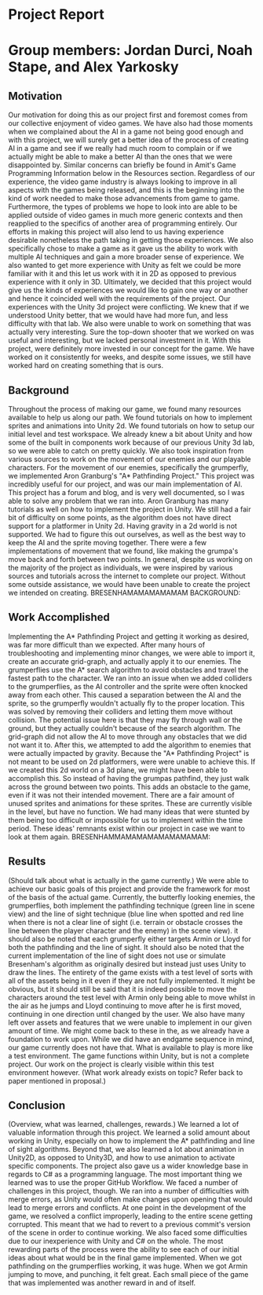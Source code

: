# Project Report
# Group members: Jordan Durci, Noah Stape, and Alex Yarkosky

## Motivation

Our motivation for doing this as our project first and foremost comes from our collective enjoyment of video games. We have also had those moments when we complained about the AI in a game not being good enough and with this project, we will surely get a better idea of the process of creating AI in a game and see if we really had much room to complain or if we actually might be able to make a better AI than the ones that we were disappointed by. Similar concerns can briefly be found in Amit's Game Programming Information below in the Resources section. Regardless of our experience, the video game industry is always looking to improve in all aspects with the games being released, and this is the beginning into the kind of work needed to make those advancements from game to game. Furthermore, the types of problems we hope to look into are able to be applied outside of video games in much more generic contexts and then reapplied to the specifics of another area of programming entirely. Our efforts in making this project will also lend to us having experience desirable nonetheless the path taking in getting those experiences.
We also specifically chose to make a game as it gave us the ability to work with multiple AI techniques and gain a more broader sense of experience. We also wanted to get more experience with Unity as felt we could be more familiar with it and this let us work with it in 2D as opposed to previous experience with it only in 3D. Ultimately, we decided that this project would give us the kinds of experiences we would like to gain one way or another and hence it coincided well with the requirements of the project.
Our experiences with the Unity 3d project were conflicting. We knew that if we understood Unity better, that we would have had more fun, and less difficulty with that lab. We also were unable to work on something that was actually very interesting. Sure the top-down shooter that we worked on was useful and interesting, but we lacked personal investment in it. With this project, were definitely more invested in our concept for the game. We have worked on it consistently for weeks, and despite some issues, we still have worked hard on creating something that is ours.

## Background

Throughout the process of making our game, we found many resources available to help us along our path. We found tutorials on how to implement sprites and animations into Unity 2d. We found tutorials on how to setup our initial level and test workspace. We already knew a bit about Unity and how some of the built in components work because of our previous Unity 3d lab, so we were able to catch on pretty quickly. We also took inspiration from various sources to work on the movement of our enemies and our playable characters.
For the movement of our enemies, specifically the grumperfly, we implemented Aron Granburg's "A* Pathfinding Project." This project was incredibly useful for our project, and was our main implementation of AI. This project has a forum and blog, and is very well documented, so I was able to solve any problem that we ran into. Aron Granburg has many tutorials as well on how to implement the project in Unity. We still had a fair bit of difficulty on some points, as the algorithm does not have direct support for a platformer in Unity 2d. Having gravity in a 2d world is not supported. We had to figure this out ourselves, as well as the best way to keep the AI and the sprite moving together.
There were a few implementations of movement that we found, like making the grumpa's move back and forth between two points.
In general, despite us working on the majority of the project as individuals, we were inspired by various sources and tutorials across the internet to complete our project. Without some outside assistance, we would have been unable to create the project we intended on creating.
BRESENHAMAMAMAMAMAM BACKGROUND:


## Work Accomplished

Implementing the A* Pathfinding Project and getting it working as desired, was far more difficult than we expected. After many hours of troubleshooting and implementing minor changes, we were able to import it, create an accurate grid-graph, and actually apply it to our enemies. The grumperflies use the A* search algorithm to avoid obstacles and travel the fastest path to the character. We ran into an issue when we added colliders to the grumperflies, as the AI controller and the sprite were often knocked away from each other. This caused a separation between the AI and the sprite, so the grumperfly wouldn't actually fly to the proper location. This was solved by removing their colliders and letting them move without collision. The potential issue here is that they may fly through wall or the ground, but they actually couldn't because of the search algorithm. The grid-graph did not allow the AI to move through any obstacles that we did not want it to.
After this, we attempted to add the algorithm to enemies that were actually impacted by gravity. Because the "A* Pathfinding Project" is not meant to be used on 2d platformers, were were unable to achieve this. If we created this 2d world on a 3d plane, we might have been able to accomplish this. So instead of having the grumpas pathfind, they just walk across the ground between two points. This adds an obstacle to the game, even if it was not their intended movement.
There are a fair amount of unused sprites and animations for these sprites. These are currently visible in the level, but have no function. We had many ideas that were stunted by them being too difficult or impossible for us to implement within the time period. These ideas' remnants exist within our project in case we want to look at them again.
BRESENHAMMAMAMAMAMAMAMAMAM:


## Results

(Should talk about what is actually in the game currently.)
We were able to achieve our basic goals of this project and provide the framework for most of the basis of the actual game.
Currently, the butterfly looking enemies, the grumperflies, both implement the pathfinding technique (green line in scene view) and the line of sight technique (blue line when spotted and red line when there is not a clear line of sight (i.e. terrain or obstacle crosses the line between the player character and the enemy) in the scene view). it should also be noted that each grumperfly either targets Armin or Lloyd for both the pathfinding and the line of sight. It should also be noted that the current implementation of the line of sight does not use or simulate Bresenham's algorithm as originally desired but instead just uses Unity to draw the lines. The entirety of the game exists with a test level of sorts with all of the assets being in it even if they are not fully implemented. It might be obvious, but it should still be said that it is indeed possible to move the characters around the test level with Armin only being able to move whilst in the air as he jumps and Lloyd continuing to move after he is first moved, continuing in one direction until changed by the user. We also have many left over assets and features that we were unable to implement in our given amount of time. We might come back to these in the, as we already have a foundation to work upon.
While we did have an endgame sequence in mind, our game currently does not have that. What is available to play is more like a test environment. The game functions within Unity, but is not a complete project. Our work on the project is clearly visible within this test environment however.
(What work already exists on topic? Refer back to paper mentioned in proposal.)
## Conclusion

(Overview, what was learned, challenges, rewards.)
We learned a lot of valuable information through this project.  We learned a solid amount about working in Unity, especially on how to implement the A* pathfinding and line of sight algorithms.  Beyond that, we also learned a lot about animation in Unity2D, as opposed to Unity3D, and how  to use animation to activate specific components.  The project also gave us a wider knowledge base in regards to C# as a programming language.  The most important thing we learned was to use the proper GitHub Workflow.  We faced a number of challenges in this project, though.  We ran into a number of difficulties with merge errors, as Unity would often make changes upon opening that would lead to merge errors and conflicts.  At one point in the development of the game, we resolved a conflict improperly, leading to the entire scene getting corrupted.  This meant that we had to revert to a previous commit's version of the scene in order to continue working.  We also faced some difficulties due to our inexperience with Unity and C# on the whole.  The most rewarding parts of the process were the ability to see each of our initial ideas about what would be in the final game implemented.  When we got pathfinding on the grumperflies working, it was huge.  When we got Armin jumping to move, and punching, it felt great.  Each small piece of the game that was implemented was another reward in and of itself.

